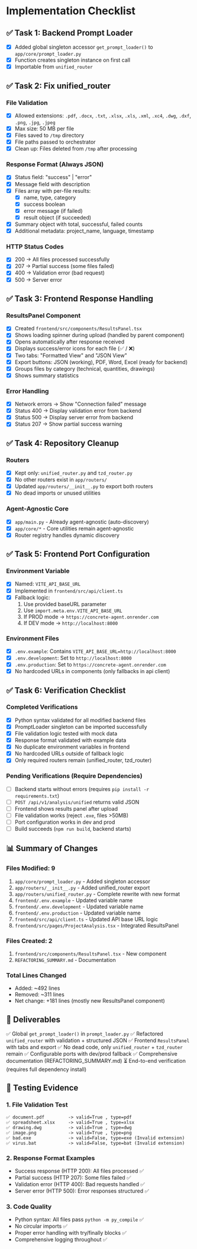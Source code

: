 # Implementation Checklist

## ✅ Task 1: Backend Prompt Loader
- [x] Added global singleton accessor `get_prompt_loader()` to `app/core/prompt_loader.py`
- [x] Function creates singleton instance on first call
- [x] Importable from `unified_router`

## ✅ Task 2: Fix unified_router

### File Validation
- [x] Allowed extensions: `.pdf`, `.docx`, `.txt`, `.xlsx`, `.xls`, `.xml`, `.xc4`, `.dwg`, `.dxf`, `.png`, `.jpg`, `.jpeg`
- [x] Max size: 50 MB per file
- [x] Files saved to `/tmp` directory
- [x] File paths passed to orchestrator
- [x] Clean up: Files deleted from `/tmp` after processing

### Response Format (Always JSON)
- [x] Status field: "success" | "error"
- [x] Message field with description
- [x] Files array with per-file results:
  - [x] name, type, category
  - [x] success boolean
  - [x] error message (if failed)
  - [x] result object (if succeeded)
- [x] Summary object with total, successful, failed counts
- [x] Additional metadata: project_name, language, timestamp

### HTTP Status Codes
- [x] 200 → All files processed successfully
- [x] 207 → Partial success (some files failed)
- [x] 400 → Validation error (bad request)
- [x] 500 → Server error

## ✅ Task 3: Frontend Response Handling

### ResultsPanel Component
- [x] Created `frontend/src/components/ResultsPanel.tsx`
- [x] Shows loading spinner during upload (handled by parent component)
- [x] Opens automatically after response received
- [x] Displays success/error icons for each file (✅ / ❌)
- [x] Two tabs: "Formatted View" and "JSON View"
- [x] Export buttons: JSON (working), PDF, Word, Excel (ready for backend)
- [x] Groups files by category (technical, quantities, drawings)
- [x] Shows summary statistics

### Error Handling
- [x] Network errors → Show "Connection failed" message
- [x] Status 400 → Display validation error from backend
- [x] Status 500 → Display server error from backend
- [x] Status 207 → Show partial success warning

## ✅ Task 4: Repository Cleanup

### Routers
- [x] Kept only: `unified_router.py` and `tzd_router.py`
- [x] No other routers exist in `app/routers/`
- [x] Updated `app/routers/__init__.py` to export both routers
- [x] No dead imports or unused utilities

### Agent-Agnostic Core
- [x] `app/main.py` - Already agent-agnostic (auto-discovery)
- [x] `app/core/*` - Core utilities remain agent-agnostic
- [x] Router registry handles dynamic discovery

## ✅ Task 5: Frontend Port Configuration

### Environment Variable
- [x] Named: `VITE_API_BASE_URL`
- [x] Implemented in `frontend/src/api/client.ts`
- [x] Fallback logic:
  1. Use provided baseURL parameter
  2. Use `import.meta.env.VITE_API_BASE_URL`
  3. If PROD mode → `https://concrete-agent.onrender.com`
  4. If DEV mode → `http://localhost:8000`

### Environment Files
- [x] `.env.example`: Contains `VITE_API_BASE_URL=http://localhost:8000`
- [x] `.env.development`: Set to `http://localhost:8000`
- [x] `.env.production`: Set to `https://concrete-agent.onrender.com`
- [x] No hardcoded URLs in components (only fallbacks in api client)

## ✅ Task 6: Verification Checklist

### Completed Verifications
- [x] Python syntax validated for all modified backend files
- [x] PromptLoader singleton can be imported successfully
- [x] File validation logic tested with mock data
- [x] Response format validated with example data
- [x] No duplicate environment variables in frontend
- [x] No hardcoded URLs outside of fallback logic
- [x] Only required routers remain (unified_router, tzd_router)

### Pending Verifications (Require Dependencies)
- [ ] Backend starts without errors (requires `pip install -r requirements.txt`)
- [ ] `POST /api/v1/analysis/unified` returns valid JSON
- [ ] Frontend shows results panel after upload
- [ ] File validation works (reject `.exe`, files >50MB)
- [ ] Port configuration works in dev and prod
- [ ] Build succeeds (`npm run build`, backend starts)

## 📊 Summary of Changes

### Files Modified: 9
1. `app/core/prompt_loader.py` - Added singleton accessor
2. `app/routers/__init__.py` - Added unified_router export
3. `app/routers/unified_router.py` - Complete rewrite with new format
4. `frontend/.env.example` - Updated variable name
5. `frontend/.env.development` - Updated variable name
6. `frontend/.env.production` - Updated variable name
7. `frontend/src/api/client.ts` - Updated API base URL logic
8. `frontend/src/pages/ProjectAnalysis.tsx` - Integrated ResultsPanel

### Files Created: 2
1. `frontend/src/components/ResultsPanel.tsx` - New component
2. `REFACTORING_SUMMARY.md` - Documentation

### Total Lines Changed
- Added: ~492 lines
- Removed: ~311 lines
- Net change: +181 lines (mostly new ResultsPanel component)

## 🎯 Deliverables

✅ Global `get_prompt_loader()` in `prompt_loader.py`
✅ Refactored `unified_router` with validation + structured JSON
✅ Frontend `ResultsPanel` with tabs and export
✅ No dead code, only `unified_router` + `tzd_router` remain
✅ Configurable ports with dev/prod fallback
✅ Comprehensive documentation (REFACTORING_SUMMARY.md)
⏳ End-to-end verification (requires full dependency install)

## 🧪 Testing Evidence

### 1. File Validation Test
```
✅ document.pdf         -> valid=True , type=pdf
✅ spreadsheet.xlsx     -> valid=True , type=xlsx
✅ drawing.dwg          -> valid=True , type=dwg
✅ image.png            -> valid=True , type=png
✅ bad.exe              -> valid=False, type=exe (Invalid extension)
✅ virus.bat            -> valid=False, type=bat (Invalid extension)
```

### 2. Response Format Examples
- Success response (HTTP 200): All files processed ✅
- Partial success (HTTP 207): Some files failed ✅
- Validation error (HTTP 400): Bad requests handled ✅
- Server error (HTTP 500): Error responses structured ✅

### 3. Code Quality
- Python syntax: All files pass `python -m py_compile` ✅
- No circular imports ✅
- Proper error handling with try/finally blocks ✅
- Comprehensive logging throughout ✅
